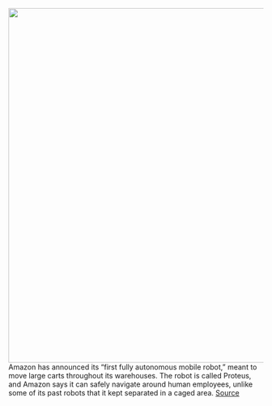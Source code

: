 <img src='https://cdn.vox-cdn.com/thumbor/UFmcpSsr5UcbaTiAyGeoJ8yb_rE=/0x514:4269x2880/1200x800/filters:focal(779x1869:1597x2687)/cdn.vox-cdn.com/uploads/chorus_image/image/71001774/Screen_Shot_2022_06_21_at_16.51.15.0.png' width='700px' /><br/>
Amazon has announced its “first fully autonomous mobile robot,” meant to move large carts throughout its warehouses. The robot is called Proteus, and Amazon says it can safely navigate around human employees, unlike some of its past robots that it kept separated in a caged area.
<a href='https://www.theverge.com/2022/6/21/23177756/amazon-warehouse-robots-proteus-autonomous-cart-delivery'> Source <a/>